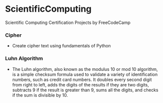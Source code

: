 # ScientificComputing
Scientific Computing Certification Projects by FreeCodeCamp

### Cipher
* Create cipher text using fundamentals of Python

### Luhn Algorithm
* The Luhn algorithm, also known as the modulus 10 or mod 10 algorithm, is a simple checksum formula used to validate a variety of identification numbers, such as credit card numbers. It doubles every second digit from right to left, adds the digits of the results if they are two digits, subtracts 9 if the result is greater than 9, sums all the digits, and checks if the sum is divisible by 10.
